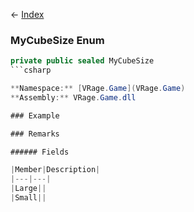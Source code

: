 ← [Index](Api-Index)

### MyCubeSize Enum

```csharp
private public sealed MyCubeSize
```csharp

**Namespace:** [VRage.Game](VRage.Game)  
**Assembly:** VRage.Game.dll

### Example

### Remarks

###### Fields

|Member|Description|
|---|---|
|Large||
|Small||

